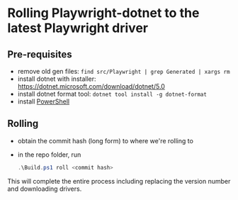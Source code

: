 # Rolling Playwright-dotnet to the latest Playwright driver

## Pre-requisites
* remove old gen files: `find src/Playwright | grep Generated | xargs rm`
* install dotnet with installer: https://dotnet.microsoft.com/download/dotnet/5.0
* install dotnet format tool: `dotnet tool install -g dotnet-format`
* install [PowerShell](https://github.com/PowerShell/PowerShell)

## Rolling
* obtain the commit hash (long form) to where we're rolling to
* in the repo folder, run

    ```powershell
    .\Build.ps1 roll <commit hash>
    ```

This will complete the entire process including replacing the version number and downloading drivers.